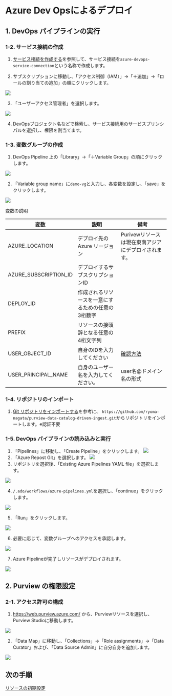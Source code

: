 # Azure Dev Opsによるデプロイ

## 1. DevOps パイプラインの実行

### 1-2. サービス接続の作成

1. [サービス接続を作成する](https://docs.microsoft.com/ja-jp/azure/devops/pipelines/library/service-endpoints?view=azure-devops&tabs=yaml#create-a-service-connection)を参照して、サービス接続を`azure-devops-service-connection`という名称で作成します。

2. サブスクリプションに移動し、「アクセス制御（IAM）」→「＋追加」→「ロールの割り当ての追加」の順にクリックします。

![](.image/2022-01-30-14-43-52.png)

3. 「ユーザーアクセス管理者」を選択します。

![](.image/2022-01-30-14-44-04.png)

4. DevOpsプロジェクト名などで検索し、サービス接続用のサービスプリンシパルを選択し、権限を割当てます。


### 1-3. 変数グループの作成

1. DevOps Pipeline 上の「Library」→「＋Variable Group」の順にクリックします。

![](.image/2022-01-30-14-48-24.png)

2. 「Variable group name」に`demo-vg`と入力し、各変数を設定し、「save」をクリックします。

![](.image/2022-01-30-14-55-09.png)

変数の説明

| 変数                    | 説明                        | 備考                            |
|-----------------------|---------------------------|-------------------------------|
| AZURE_LOCATION        | デプロイ先のAzure リージョン         | Purivewリソースは現在東南アジアにデプロイされます。 |
| AZURE_SUBSCRIPTION_ID | デプロイするサブスクリプションID         |                               |
| DEPLOY_ID             | 作成されるリソースを一意にするための任意の3桁数字 |                               |
| PREFIX                | リソースの接頭辞となる任意の4桁文字列       |                               |
| USER_OBJECT_ID        | 自身のIDを入力してください            | [確認方法](AzureADWhoamI.md)                              |
| USER_PRINCIPAL_NAME   | 自身のユーザー名を入力してください。        | user名@ドメイン名の形式                |


### 1-4. リポジトリのインポート

1. [Git リポジトリをインポートする](https://docs.microsoft.com/ja-jp/azure/devops/repos/git/import-git-repository?view=azure-devops)を参考に、 `https://github.com/ryoma-nagata/purview-data-catalog-driven-ingest.git`からリポジトリをインポートします。※認証不要

### 1-5. DevOps パイプラインの読み込みと実行

1. 「Pipelines」に移動し、「Create Pipeline」をクリックします。
![](.image/2022-01-30-15-00-04.png)
2. 「Azure Repost Git」を選択します。
![](.image/2022-01-30-15-01-28.png)
3. リポジトリを選択後、「Existing Azure Pipelines YAML file」を選択します。

![](.image/2022-01-30-15-02-12.png)

4. `/.ado/workflows/azure-pipelines.yml`を選択し、「continue」をクリックします。

![](.image/2022-01-30-15-03-35.png)

5. 「Run」をクリックします。

![](.image/2022-01-30-15-04-29.png)

6. 必要に応じて、変数グループへのアクセスを承認します。 

![](.image/2022-01-30-15-04-58.png)

7. Azure Pipelineが完了しリソースがデプロイされます。

![](.image/2022-01-30-15-05-55.png)


## 2. Purview の権限設定

### 2-1. アクセス許可の構成

1. https://web.purview.azure.com/ から、Purviewリソースを選択し、Purview Studioに移動します。

![](.image/2022-01-29-23-07-44.png)

2. 「Data Map」に移動し、「Collections」→「Role assignments」→「Data Curator」および、「Data Source Admin」に自分自身を追加します。

![](.image/2022-01-30-15-07-44.png)


## 次の手順

[リソースの初期設定](resourceSetting.md)
